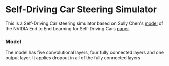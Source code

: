 # **Self-Driving Car Steering Simulator**

This is a Self-Driving Car steering simulator based on Sully Chen's [model](https://github.com/SullyChen/Autopilot-TensorFlow/blob/master/model.py) of the NVIDIA End to End Learning for Self-Driving Cars [paper](https://arxiv.org/pdf/1604.07316.pdf).

### Model
The model has five convolutional layers, four fully connected layers and one output layer. It applies dropout in all of the fully connected layers
